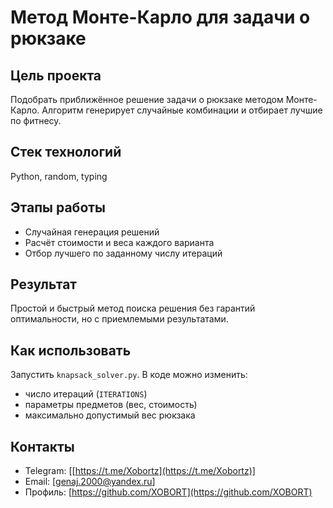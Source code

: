 # Метод Монте-Карло для задачи о рюкзаке

## Цель проекта
Подобрать приближённое решение задачи о рюкзаке методом Монте-Карло. Алгоритм генерирует случайные комбинации и отбирает лучшие по фитнесу.

## Стек технологий
Python, random, typing

## Этапы работы
- Случайная генерация решений
- Расчёт стоимости и веса каждого варианта
- Отбор лучшего по заданному числу итераций

## Результат
Простой и быстрый метод поиска решения без гарантий оптимальности, но с приемлемыми результатами.

## Как использовать

Запустить `knapsack_solver.py`. В коде можно изменить:

* число итераций (`ITERATIONS`)
* параметры предметов (вес, стоимость)
* максимально допустимый вес рюкзака

## Контакты

* Telegram: \[[https://t.me/Xobortz](https://t.me/Xobortz)]
* Email: \[[genaj.2000@yandex.ru](mailto:genaj.2000@yandex.ru)]
* Профиль: [https://github.com/XOBORT](https://github.com/XOBORT)
